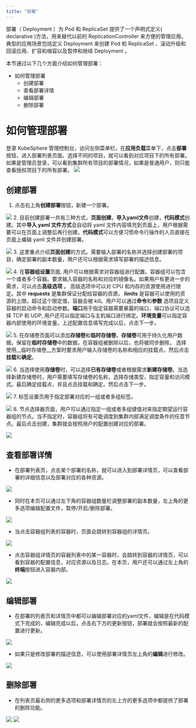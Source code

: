 ```yaml
---
title: "部署"
---
```


部署（ Deployment ）为 Pod 和 ReplicaSet 提供了一个声明式定义( declarative )方法，用来替代以前的 ReplicationController 来方便的管理应用。典型的应用场景包括定义 Deployment 来创建 Pod 和 ReplicaSet 、滚动升级和回滚应用、扩容和缩容以及暂停和继续 Deployment 。


本节通过以下几个方面介绍如何管理部署：

- 如何管理部署
  - 创建部署
  - 查看部署详情
  - 编辑部署
  - 删除部署

# 如何管理部署
登录 KubeSphere 管理控制台，访问左侧菜单栏，在**应用负载**菜单下，点击**部署**按钮，进入部署列表页面。选择不同的项目，就可以看到对应项目下的所有部署。如果是管理员登录，可以看到集群所有项目的部署情况，如果是普通用户，则只能查看授权项目下的所有部署。
![](/deployment_list.png)

## 创建部署      
1. 点击右上角**创建部署**按钮，新建一个部署。

![](/deployment_create_1.png)
2. 目前创建部署一共有三种方式，**页面创建**，**导入yaml文件**创建，**代码模式**创建。其中**导入 yaml 文件方式**会自动将 yaml 文件内容填充到页面上，用户根据需要可以在页面上调整后再行创建。**代码模式**可以方便习惯命令行操作的人员直接在页面上编辑 yaml 文件并创建部署。

![](/deployment_create_2.png)
3. 这里重点介绍**页面创建**的方式。需要输入部署的名称并选择创建部署的项目，确定部署的副本数量，用户还可以根据需求填写部署的描述信息。

![](/deployment_create_3.png)
4. 在**容器组设置**页面, 用户可以根据需求对容器组进行配置。容器组可以包含一个或者多个容器。要求输入容器的名称和对应的镜像名。如果用户有更进一步的需求，可以点击**高级选项** 。 高级选项中可以对 CPU 和内存的资源使用进行限定。其中 **requests** 是集群保证分配给容器的资源， **limits** 是容器可以使用的资源的上限。超过这个限定值，容器会被 kill。用户可以通过**命令**和**参数** 选项自定义容器的启动命令和启动参数。**端口**用于指定容器需要暴露的端口，端口协议可以选择 TCP 和 UDP, 用户还可以指定端口与主机端口进行绑定。**环境变量**可以指定容器内部使用的环境变量。上述配置信息填写完成以后，点击下一步。

![](/deployment_create_4.png)
5. 在存储卷页面可以添加**存储卷**和**临时存储卷**。**存储卷**可用于持久化用户数据。保留在**临时存储卷**中的数据，在容器组被删除以后，也将被同步删除。 选择使用__临时存储卷__方案时要求用户输入存储卷的名称和相应的挂载点，然后点击**挂载**和**确定**。

![](/deployment_create_5.png)
6. 当选择使用**存储卷**时，可以选择**已有存储卷**或者根据需求**新建存储卷**。当选择新建存储卷时，用户需要填写存储卷的名称，选择存储类型，指定容量和访问模式。最后确定挂载点，并且点击挂载和确定。然后点击下一步。

![](/deployment_create_6.png)
7. 标签设置页用于指定部署对应的一组或者多组标签。

![](/deployment_create_7.png)
8. 节点选择器页面，用户可以通过指定一组或者多组键值对来指定期望运行容器组的节点。当不指定时，容器组将有可能调度到集群内部满足调度条件的任意节点。最后点击创建，集群就会按照用户的配置创建对应的部署。

![](/deployment_create_8.png)
 

## 查看部署详情 
*  在部署列表页，点击某个部署的名称，就可以进入到部署详情页，可以查看部署的详细信息以及部署对应的各种资源。

![](/deployment_read_1.png)
*  同时在本页可以通过左下角的容器组数量栏调整部署的副本数量，左上角的更多选项编辑配置文件，暂停/开启/删除部署。

![](/deployment_read_4.png)
*  当点击容器组列表的容器时，页面会跳转到容器组的详情页。

![](/deployment_read_2.png)
*  点击容器组详情页的容器列表中的某一容器时，会跳转到容器的详情页，可以看到容器的配置信息，对应资源以及日志。在本页，用户还可以通过左上角的**终端**按钮进入容器内部。

![](/deployment_read_3.png)


## 编辑部署
*  在部署的列表页和详情页中都可以编辑部署对应的yaml文件，编辑是在代码模式下完成的，编辑完成以后，点击右下方的更新按钮，部署就会按照最新的配置进行更新。

![](/deployment_update_1.png)
*  如果只是修改部署的描述信息，可以使用部署详情页左上角的**编辑**进行修改。

![](/deployment_update_2.png)

## 删除部署
*  在列表页最右侧的更多选项和部署详情页的左上方的更多选项中都提供了部署的删除功能。 

 ![](/deployment_delete_1.png)
 ![](/deployment_delete_2.png)
